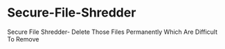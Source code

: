# Secure-File-Shredder
Secure File Shredder- Delete Those Files Permanently Which Are Difficult To Remove
